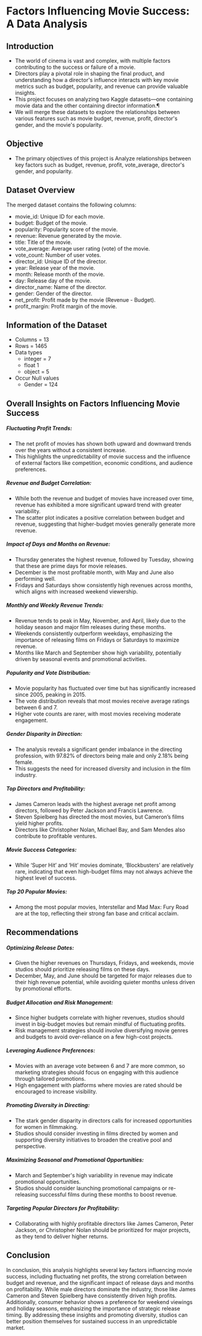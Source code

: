 # Factors Influencing Movie Success: A Data Analysis

## Introduction
* The world of cinema is vast and complex, with multiple factors contributing to the success or failure of a movie.
* Directors play a pivotal role in shaping the final product, and understanding how a director's influence interacts with key movie metrics such as budget, popularity, and revenue can provide valuable insights.
* This project focuses on analyzing two Kaggle datasets—one containing movie data and the other containing director information.¶
* We will merge these datasets to explore the relationships between various features such as movie budget, revenue, profit, director's gender, and the movie's popularity.

## Objective
* The primary objectives of this project is Analyze relationships between key factors such as budget, revenue, profit, vote_average, director's gender, and popularity.

## Dataset Overview
The merged dataset contains the following columns:

* movie_id: Unique ID for each movie.
* budget: Budget of the movie.
* popularity: Popularity score of the movie.
* revenue: Revenue generated by the movie.
* title: Title of the movie.
* vote_average: Average user rating (vote) of the movie.
* vote_count: Number of user votes.
* director_id: Unique ID of the director.
* year: Release year of the movie.
* month: Release month of the movie.
* day: Release day of the movie.
* director_name: Name of the director.
* gender: Gender of the director.
* net_profit: Profit made by the movie (Revenue - Budget).
* profit_margin: Profit margin of the movie.

## Information of the Dataset
* Columns = 13
* Rows = 1465
* Data types
  - integer = 7
  - float 1
  - object = 5
* Occur Null values
  - Gender = 124


## Overall Insights on Factors Influencing Movie Success
##### Fluctuating Profit Trends:
* The net profit of movies has shown both upward and downward trends over the years without a consistent increase.
* This highlights the unpredictability of movie success and the influence of external factors like competition, economic conditions, and audience preferences.
##### Revenue and Budget Correlation:
* While both the revenue and budget of movies have increased over time, revenue has exhibited a more significant upward trend with greater variability.
* The scatter plot indicates a positive correlation between budget and revenue, suggesting that higher-budget movies generally generate more revenue.
##### Impact of Days and Months on Revenue:
* Thursday generates the highest revenue, followed by Tuesday, showing that these are prime days for movie releases.
* December is the most profitable month, with May and June also performing well.
* Fridays and Saturdays show consistently high revenues across months, which aligns with increased weekend viewership.
##### Monthly and Weekly Revenue Trends:
* Revenue tends to peak in May, November, and April, likely due to the holiday season and major film releases during these months.
* Weekends consistently outperform weekdays, emphasizing the importance of releasing films on Fridays or Saturdays to maximize revenue.
* Months like March and September show high variability, potentially driven by seasonal events and promotional activities.
##### Popularity and Vote Distribution:
* Movie popularity has fluctuated over time but has significantly increased since 2005, peaking in 2015.
* The vote distribution reveals that most movies receive average ratings between 6 and 7.
* Higher vote counts are rarer, with most movies receiving moderate engagement.
##### Gender Disparity in Direction:
* The analysis reveals a significant gender imbalance in the directing profession, with 97.82% of directors being male and only 2.18% being female.
* This suggests the need for increased diversity and inclusion in the film industry.
##### Top Directors and Profitability:
* James Cameron leads with the highest average net profit among directors, followed by Peter Jackson and Francis Lawrence.
* Steven Spielberg has directed the most movies, but Cameron’s films yield higher profits.
* Directors like Christopher Nolan, Michael Bay, and Sam Mendes also contribute to profitable ventures.
##### Movie Success Categories:
* While ‘Super Hit’ and ‘Hit’ movies dominate, ‘Blockbusters’ are relatively rare, indicating that even high-budget films may not always achieve the highest level of success.
##### Top 20 Popular Movies:
* Among the most popular movies, Interstellar and Mad Max: Fury Road are at the top, reflecting their strong fan base and critical acclaim.

## Recommendations
##### Optimizing Release Dates:
* Given the higher revenues on Thursdays, Fridays, and weekends, movie studios should prioritize releasing films on these days.
* December, May, and June should be targeted for major releases due to their high revenue potential, while avoiding quieter months unless driven by promotional efforts.
##### Budget Allocation and Risk Management:
* Since higher budgets correlate with higher revenues, studios should invest in big-budget movies but remain mindful of fluctuating profits.
* Risk management strategies should involve diversifying movie genres and budgets to avoid over-reliance on a few high-cost projects.
##### Leveraging Audience Preferences:
* Movies with an average vote between 6 and 7 are more common, so marketing strategies should focus on engaging with this audience through tailored promotions.
* High engagement with platforms where movies are rated should be encouraged to increase visibility.
##### Promoting Diversity in Directing:
* The stark gender disparity in directors calls for increased opportunities for women in filmmaking.
* Studios should consider investing in films directed by women and supporting diversity initiatives to broaden the creative pool and perspective.
##### Maximizing Seasonal and Promotional Opportunities:
* March and September's high variability in revenue may indicate promotional opportunities.
* Studios should consider launching promotional campaigns or re-releasing successful films during these months to boost revenue.
##### Targeting Popular Directors for Profitability:
* Collaborating with highly profitable directors like James Cameron, Peter Jackson, or Christopher Nolan should be prioritized for major projects, as they tend to deliver higher returns.

## Conclusion
In conclusion, this analysis highlights several key factors influencing movie success, including fluctuating net profits, the strong correlation between budget and revenue, and the significant impact of release days and months on profitability. While male directors dominate the industry, those like James Cameron and Steven Spielberg have consistently driven high profits. Additionally, consumer behavior shows a preference for weekend viewings and holiday seasons, emphasizing the importance of strategic release timing. By addressing these insights and promoting diversity, studios can better position themselves for sustained success in an unpredictable market.
